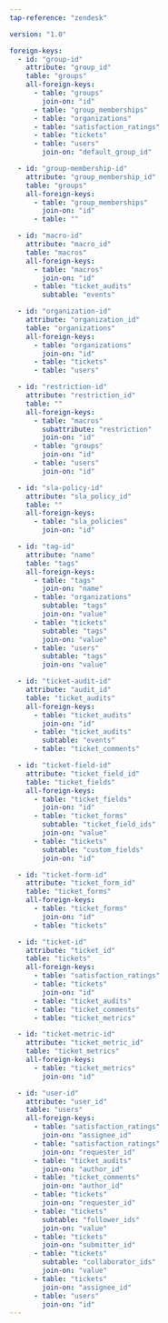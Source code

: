 ```yaml
---
tap-reference: "zendesk"

version: "1.0"

foreign-keys:
  - id: "group-id"
    attribute: "group_id"
    table: "groups"
    all-foreign-keys:
      - table: "groups"
        join-on: "id"
      - table: "group_memberships"
      - table: "organizations"
      - table: "satisfaction_ratings"
      - table: "tickets"
      - table: "users"
        join-on: "default_group_id"

  - id: "group-membership-id"
    attribute: "group_membership_id"
    table: "groups"
    all-foreign-keys:
      - table: "group_memberships"
        join-on: "id"
      - table: ""

  - id: "macro-id"
    attribute: "macro_id"
    table: "macros"
    all-foreign-keys:
      - table: "macros"
        join-on: "id"
      - table: "ticket_audits"
        subtable: "events"

  - id: "organization-id"
    attribute: "organization_id"
    table: "organizations"
    all-foreign-keys:
      - table: "organizations"
        join-on: "id"
      - table: "tickets"
      - table: "users"

  - id: "restriction-id"
    attribute: "restriction_id"
    table: ""
    all-foreign-keys:
      - table: "macros"
        subattribute: "restriction"
        join-on: "id"
      - table: "groups"
        join-on: "id"
      - table: "users"
        join-on: "id"

  - id: "sla-policy-id"
    attribute: "sla_policy_id"
    table: ""
    all-foreign-keys:
      - table: "sla_policies"
        join-on: "id"

  - id: "tag-id"
    attribute: "name"
    table: "tags"
    all-foreign-keys:
      - table: "tags"
        join-on: "name"
      - table: "organizations"
        subtable: "tags"
        join-on: "value"
      - table: "tickets"
        subtable: "tags"
        join-on: "value"
      - table: "users"
        subtable: "tags"
        join-on: "value"

  - id: "ticket-audit-id"
    attribute: "audit_id"
    table: "ticket_audits"
    all-foreign-keys:
      - table: "ticket_audits"
        join-on: "id"
      - table: "ticket_audits"
        subtable: "events"
      - table: "ticket_comments"

  - id: "ticket-field-id"
    attribute: "ticket_field_id"
    table: "ticket_fields"
    all-foreign-keys:
      - table: "ticket_fields"
        join-on: "id"
      - table: "ticket_forms"
        subtable: "ticket_field_ids"
        join-on: "value"
      - table: "tickets"
        subtable: "custom_fields"
        join-on: "id"

  - id: "ticket-form-id"
    attribute: "ticket_form_id"
    table: "ticket_forms"
    all-foreign-keys:
      - table: "ticket_forms"
        join-on: "id"
      - table: "tickets"

  - id: "ticket-id"
    attribute: "ticket_id"
    table: "tickets"
    all-foreign-keys:
      - table: "satisfaction_ratings"
      - table: "tickets"
        join-on: "id"
      - table: "ticket_audits"
      - table: "ticket_comments"
      - table: "ticket_metrics"

  - id: "ticket-metric-id"
    attribute: "ticket_metric_id"
    table: "ticket_metrics"
    all-foreign-keys:
      - table: "ticket_metrics"
        join-on: "id"

  - id: "user-id"
    attribute: "user_id"
    table: "users"
    all-foreign-keys:
      - table: "satisfaction_ratings"
        join-on: "assignee_id"
      - table: "satisfaction_ratings"
        join-on: "requester_id"
      - table: "ticket_audits"
        join-on: "author_id"
      - table: "ticket_comments"
        join-on: "author_id"
      - table: "tickets"
        join-on: "requester_id"
      - table: "tickets"
        subtable: "follower_ids"
        join-on: "value"
      - table: "tickets"
        join-on: "submitter_id"
      - table: "tickets"
        subtable: "collaborator_ids"
        join-on: "value"
      - table: "tickets"
        join-on: "assignee_id"
      - table: "users"
        join-on: "id"
---
```

